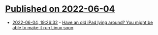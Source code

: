 # [Published on 2022-06-04](index.md)

* [2022-06-04, 19:26:32](https://news.ycombinator.com/item?id=31624185) - [Have an old iPad lying around? You might be able to make it run Linux soon](https://arstechnica.com/gadgets/2022/06/developers-get-linux-up-and-running-on-old-ipad-air-2-hardware/)
